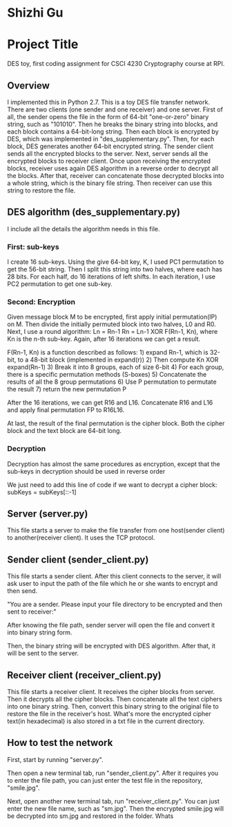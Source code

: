 # Shizhi Gu
# Project Title

DES toy, first coding assignment for CSCI 4230 Cryptography course at RPI.

## Overview

I implemented this in Python 2.7. This is a toy DES file transfer network. There are two clients (one sender and one receiver) and one server. First of all, the sender opens the file in the form of 64-bit "one-or-zero" binary string, such as "101010". Then he breaks the binary string into blocks, and each block contains a 64-bit-long string. Then each block is encrypted by DES, which was implemented in "des_supplementary.py". Then, for each block, DES generates another 64-bit encrypted string. The sender client sends all the encrypted blocks to the server. Next, server sends all the encrypted blocks to receiver client. Once upon receiving the encrypted blocks, receiver uses again DES algorithm in a reverse order to decrypt all the blocks. After that, receiver can concatenate those decrypted blocks into a whole string, which is the binary file string. Then receiver can use this string to restore the file.

## DES algorithm (des_supplementary.py)
I include all the details the algorithm needs in this file. 

### First: sub-keys
I create 16 sub-keys. Using the give 64-bit key, K, I used PC1 permutation to get the 56-bit string. Then I split this string into two halves, where each has 28 bits. For each half, do 16 iterations of left shifts. In each iteration, I use PC2 permutation to get one sub-key.


### Second: Encryption
Given message block M to be encrypted, first apply initial permutation(IP) on M. Then divide the initially permuted block into two halves, L0 and R0. Next, I use a round algorithm: 
	Ln = Rn-1
	Rn = Ln-1 XOR F(Rn-1, Kn), where Kn is the n-th sub-key.
Again, after 16 iterations we can get a result.

F(Rn-1, Kn) is a function described as follows:
	1) expand Rn-1, which is 32-bit, to a 48-bit block (implemented in expand(r))
	2) Then compute Kn XOR expand(Rn-1)
	3) Break it into 8 groups, each of size 6-bit
	4) For each group, there is a specific permutation methods (S-boxes)
	5) Concatenate the results of all the 8 group permutations
	6) Use P permutation to permutate the result
	7) return the new permutation P

After the 16 iterations, we can get R16 and L16. Concatenate R16 and L16 and apply final permutation FP to R16L16.

At last, the result of the final permutation is the cipher block. Both the cipher block and the text block are 64-bit long.

### Decryption
Decryption has almost the same procedures as encryption, except that the sub-keys in decryption should be used in reverse order

We just need to add this line of code if we want to decrypt a cipher block:
	subKeys = subKeys[::-1]



## Server (server.py)

This file starts a server to make the file transfer from one host(sender client) to another(receiver client). It uses the TCP protocol.

## Sender client (sender_client.py)

This file starts a sender client. After this client connects to the server, it will ask user to input the path of the file which he or she wants to encrypt and then send. 

"You are a sender. Please input your file directory to be encrypted and then sent to receiver:"

After knowing the file path, sender server will open the file and convert it into binary string form.

Then, the binary string will be encrypted with DES algorithm. After that, it will be sent to the server. 

## Receiver client (receiver_client.py)

This file starts a receiver client. It receives the cipher blocks from server. Then it decrypts all the cipher blocks. Then concatenate all the text ciphers into one binary string. Then, convert this binary string to the original file to restore the file in the receiver's host. What's more the encrypted cipher text(in hexadecimal) is also stored in a txt file in the current directory.



## How to test the network

First, start by running "server.py". 

Then open a new terminal tab, run "sender_client.py". After it requires you to enter the file path, you can just enter the test file in the repository, "smile.jpg".

Next, open another new terminal tab, run "receiver_client.py". You can just enter the new file name, such as "sm.jpg". Then the encrypted smile.jpg will be decrypted into sm.jpg and restored in the folder. Whats

